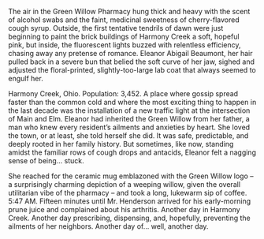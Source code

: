 The air in the Green Willow Pharmacy hung thick and heavy with the scent of alcohol swabs and the faint, medicinal sweetness of cherry-flavored cough syrup. Outside, the first tentative tendrils of dawn were just beginning to paint the brick buildings of Harmony Creek a soft, hopeful pink, but inside, the fluorescent lights buzzed with relentless efficiency, chasing away any pretense of romance. Eleanor Abigail Beaumont, her hair pulled back in a severe bun that belied the soft curve of her jaw, sighed and adjusted the floral-printed, slightly-too-large lab coat that always seemed to engulf her.

Harmony Creek, Ohio. Population: 3,452. A place where gossip spread faster than the common cold and where the most exciting thing to happen in the last decade was the installation of a new traffic light at the intersection of Main and Elm. Eleanor had inherited the Green Willow from her father, a man who knew every resident’s ailments and anxieties by heart. She loved the town, or at least, she told herself she did. It was safe, predictable, and deeply rooted in her family history. But sometimes, like now, standing amidst the familiar rows of cough drops and antacids, Eleanor felt a nagging sense of being… stuck.

She reached for the ceramic mug emblazoned with the Green Willow logo – a surprisingly charming depiction of a weeping willow, given the overall utilitarian vibe of the pharmacy – and took a long, lukewarm sip of coffee. 5:47 AM. Fifteen minutes until Mr. Henderson arrived for his early-morning prune juice and complained about his arthritis. Another day in Harmony Creek. Another day prescribing, dispensing, and, hopefully, preventing the ailments of her neighbors. Another day of… well, another day.
